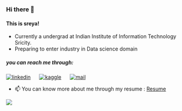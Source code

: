 ### Hi there 👋
#### This is sreya! 
* Currently a undergrad at Indian Institute of Information Technology Sricity.<br>
* Preparing to enter industry in Data science domain<br>
##### you can reach me through:
[![linkedin](https://github.com/arpit-dwivedi/arpit-dwivedi.github.io/blob/master/assets/img/Webp.net-resizeimage.png)](https://www.linkedin.com/in/sreya-reddy-2a0b96184/)&nbsp;&nbsp;&nbsp;&nbsp;&nbsp;&nbsp;[![kaggle](https://github.com/arpit-dwivedi/arpit-dwivedi/blob/master/kaggle.png)](https://www.kaggle.com/sreyareddy15)&nbsp;&nbsp;&nbsp;&nbsp;&nbsp;&nbsp;[![mail](https://github.com/arpit-dwivedi/arpit-dwivedi/blob/master/m1.png)](mailto:vishnusreya15@gmail.com)</br>
* 📫 You can know more about me through my resume : [Resume](https://drive.google.com/file/d/1gWw86QSCtAAtGs7w5rMWt-dtgOfwnsBN/view?usp=sharing)
<img align="left"  src="https://github-readme-stats.vercel.app/api?username=sreyareddy15&show_icons=true&hide_border=true" />
